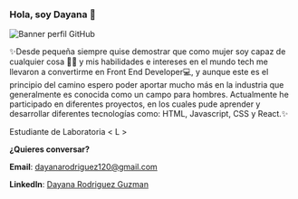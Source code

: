 ### Hola, soy Dayana 👋
![Banner perfil GitHub](https://github.com/dalejrg/dalejrg/blob/main/banner-readme.gif)

✨Desde pequeña siempre quise demostrar que como mujer soy capaz de cualquier cosa 👸🏻 y mis habilidades e intereses en el mundo tech me llevaron a convertirme en Front End Developer💻, y aunque este es el principio del camino espero poder aportar mucho más en la industria que generalmente es conocida como un campo para hombres. Actualmente he participado en diferentes proyectos, en los cuales pude aprender y desarrollar diferentes tecnologías como: HTML, Javascript, CSS y React.✨

Estudiante de Laboratoria < L >
  
**¿Quieres conversar?**
  
**Email**: dayanarodriguez120@gmail.com
  
**LinkedIn**: [Dayana Rodriguez Guzman](https://www.linkedin.com/in/dayana-rodr%C3%ADguez-guzm%C3%A1n-b3381b214/)
  

<!--
**dalejrg/dalejrg** is a ✨ _special_ ✨ repository because its `README.md` (this file) appears on your GitHub profile.

Here are some ideas to get you started:

- 🔭 I’m currently working on ...
- 🌱 I’m currently learning ...
- 👯 I’m looking to collaborate on ...
- 🤔 I’m looking for help with ...
- 💬 Ask me about ...
- 📫 How to reach me: ...
- 😄 Pronouns: ...
- ⚡ Fun fact: ...
-->
